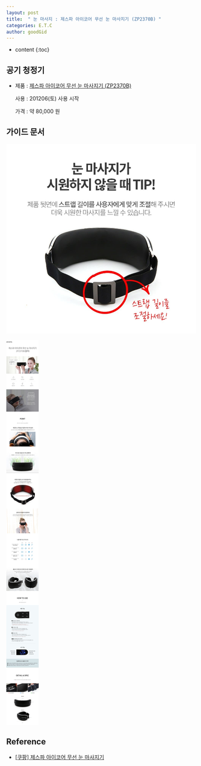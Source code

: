 ```yaml
---
layout: post
title:  " 눈 마사지 : 제스파 아이코어 무선 눈 마사지기 (ZP2370B) "
categories: E.T.C
author: goodGid
---
```

* content
{:toc}

## 공기 청정기

* 제품 : [제스파 아이코어 무선 눈 마사지기 (ZP2370B)](https://search.shopping.naver.com/search/all?query=ZP2370B&bt=0&frm=NVSCPRO)

  사용 : 201206(토) 사용 시작

  가격 : 약 80,000 원





## 가이드 문서

![](/assets/img/etc/Zespa-Eye-Massager_1.jpg)

![](/assets/img/etc/Zespa-Eye-Massager_2.jpg)





## Reference

* [[쿠팡] 제스파 아이코어 무선 눈 마사지기](https://www.coupang.com/vp/products/337003075?itemId=1074902949&vendorItemId=5568804018&pickType=COU_PICK&q=zp2370&itemsCount=13&searchId=be81fc32d54446f8814e195c73c227eb&rank=1&isAddedCart=)